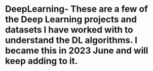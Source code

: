 # DeepLearning- These are a few of the Deep Learning projects and datasets I have worked with to understand the DL algorithms. I became this in 2023 June and will keep adding to it. 
